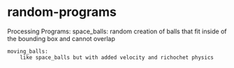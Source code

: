 # random-programs
Processing Programs:
	space_balls:
		random creation of balls that fit inside of the bounding box and cannot overlap
		
	moving_balls:
		like space_balls but with added velocity and richochet physics